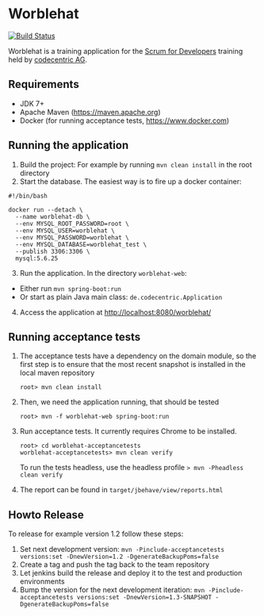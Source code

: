 # Worblehat

[![Build Status](https://travis-ci.org/scrum-for-developers/worblehat.svg?branch=master)](https://travis-ci.org/scrum-for-developers/worblehat)

Worblehat is a training application for the [Scrum for Developers](https://github.com/scrum-for-developers) training
held by [codecentric AG](https://www.codecentric.de/).

## Requirements
* JDK 7+
* Apache Maven (https://maven.apache.org)
* Docker (for running acceptance tests, https://www.docker.com)

## Running the application

1. Build the project: For example by running `mvn clean install` in the root directory
1. Start the database. The easiest way is to fire up a docker container:
```
#!/bin/bash

docker run --detach \
  --name worblehat-db \
  --env MYSQL_ROOT_PASSWORD=root \
  --env MYSQL_USER=worblehat \
  --env MYSQL_PASSWORD=worblehat \
  --env MYSQL_DATABASE=worblehat_test \
  --publish 3306:3306 \
  mysql:5.6.25
```
3. Run the application. In the directory `worblehat-web`:
  * Either run `mvn spring-boot:run`
  * Or start as plain Java main class: `de.codecentric.Application`
4. Access the application at <http://localhost:8080/worblehat/>

## Running acceptance tests

1. The acceptance tests have a dependency on the domain module, so the first
   step is to ensure that the most recent snapshot is installed in the local
   maven repository
   
   ```
   root> mvn clean install
   ```
   
1. Then, we need the application running, that should be tested

   ```
   root> mvn -f worblehat-web spring-boot:run
   ```

1. Run acceptance tests. It currently requires Chrome to be installed.

   ```
   root> cd worblehat-acceptancetests
   worblehat-acceptancetests> mvn clean verify
   ```
 
   To run the tests headless, use the headless profile ```> mvn -Pheadless clean verify```
1. The report can be found in ```target/jbehave/view/reports.html```

## Howto Release

To release for example version 1.2 follow these steps:

1. Set next development version: `mvn -Pinclude-acceptancetests versions:set -DnewVersion=1.2 -DgenerateBackupPoms=false`
1. Create a tag and push the tag back to the team repository
1. Let jenkins build the release and deploy it to the test and production environments
1. Bump the version for the next development iteration: `mvn -Pinclude-acceptancetests versions:set -DnewVersion=1.3-SNAPSHOT -DgenerateBackupPoms=false`

